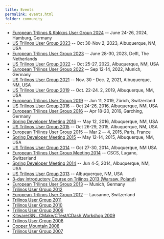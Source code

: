 ```yaml
---
title: Events
permalink: events.html
folder: community
---
```


*   [European Trilinos & Kokkos User Group 2024](european_trilinos_kokkos_user_group_meeting_2024.html) -- June 24-26, 2024, Hamburg, Germany
*   [US Trilinos User Group 2023](trilinos_user-developer_group_meeting_2023.html) -- Oct 30-Nov 2, 2023, Albuquerque, NM, USA
*   [European Trilinos User Group 2023](european_trilinos_user_group_meeting_2023.html) -- June 28-30, 2023, Delft, The Netherlands
*   [US Trilinos User Group 2022](trilinos_user-developer_group_meeting_2022.html) -- Oct 25-27, 2022, Albuquerque, NM, USA
*   [European Trilinos User Group 2022](european_trilinos_user_group_meeting_2022.html) -- Sep 12-14, 2022, Munich, Germany
*   [US Trilinos User Group 2021](trilinos_user-developer_group_meeting_2021.html) -- Nov. 30 - Dec. 2, 2021, Albuquerque, NM, USA
*   [US Trilinos User Group 2019](trilinos_user-developer_group_meeting_2019.html) -- Oct. 22-24. 2, 2019, Albuquerque, NM, USA
*   [European Trilinos User Group 2019](european_trilinos_user_group_meeting_2019.html) -- Jun 11, 2019, Zürich, Switzerland
*   [US Trilinos User Group 2016](trilinos_user-developer_group_meeting_2016.html) -- Oct 24-26, 2016, Albuquerque, NM, USA
*   [European Trilinos User Group 2016](european_trilinos_user_group_meeting_2016.html) -- Apr 18-20, 2016, Garching, Germany
*   [Spring Developer Meeting 2016](spring_developer_meeting_2016.html) -- May 12, 2016, Albuquerque, NM, USA
*   [US Trilinos User Group 2015](trilinos_user_group_meeting_2015.html) -- Oct 26-29, 2015, Albuquerque, NM, USA
*   [European Trilinos User Group 2015](european_trilinos_user_group_meeting_2015.html) -- Mar 2 -- 4, 2015, Paris, France
*   [Spring Developer Meeting 2015](spring_developer_meeting_2015.html) -- May 12-14, 2015, Albuquerque, NM, USA
*   [US Trilinos User Group 2014](trilinos_user_group_meeting_2014.html) -- Oct 27-30, 2014, Albuquerque, NM USA
*   [European Trilinos User Group Meeting 2014](european_trilinos_user_group_meeting_2014.html) -- CSCS, Lugano, Switzerland
*   [Spring Developer Meeting 2014](spring_developer_meeting_2014.html) -- Jun 4-5, 2014, Albuquerque, NM, USA
*   [US Trilinos User Group 2013](trilinos_user_group_meeting_2013.html) -- Albuquerque, NM, USA
*   [3-day Introductory Course on Trilinos 2013 (Warsaw, Poland)](3-day_introductory_course_on_trilinos.html)
*   [European Trilinos User Group 2013](european_trilinos_user_group_meeting_2013.html) -- Munich, Germany
*   [Trilinos User Group 2012](trilinos_user_group_meeting_2012.html)
*   [European Trilinos User Group 2012](european_trilinos_user_group_meeting_2012.html) -- Lausanne, Switzerland
*   [Trilinos User Group 2011](trilinos_user_group_meeting_2011.html)
*   [Trilinos User Group 2010](trilinos_user_group_meeting_2010.html)
*   [Trilinos User Group 2009](trilinos_user_group_meeting_2009.html)
*   [Kitware/SNL CMake/CTest/CDash Workshop 2009](kitwaresnl-cmakectestcdash-workshop.html)
*   [Trilinos User Group 2008](trilinos_user_group_meeting_2008.html)
*   [Copper Mountain 2008](copper_mountain_conference_2008.html)
*   [Trilinos User Group 2007](trilinos_user_group_meeting_2007.html)

